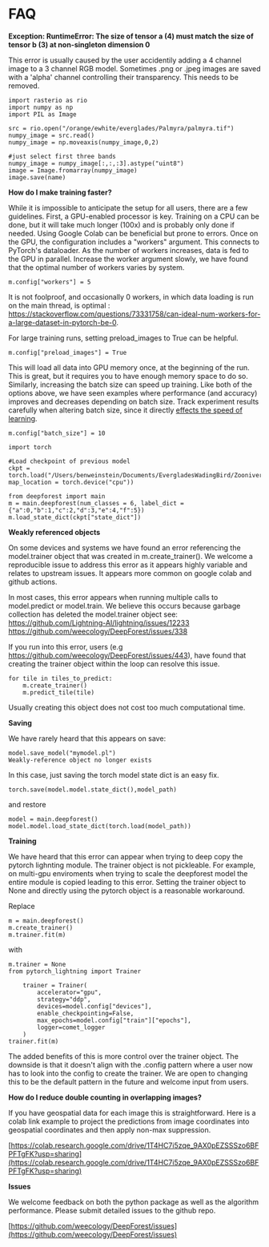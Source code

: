 # FAQ

**Exception: RuntimeError: The size of tensor a (4) must match the size of tensor b (3) at non-singleton dimension 0**

This error is usually caused by the user accidentily adding a 4 channel image to a 3 channel RGB model. Sometimes .png or .jpeg images are saved with a 'alpha' channel controlling their transparency. This needs to be removed.

```
import rasterio as rio
import numpy as np
import PIL as Image

src = rio.open("/orange/ewhite/everglades/Palmyra/palmyra.tif")
numpy_image = src.read()
numpy_image = np.moveaxis(numpy_image,0,2)

#just select first three bands
numpy_image = numpy_image[:,:,:3].astype("uint8")
image = Image.fromarray(numpy_image)
image.save(name)
```

**How do I make training faster?**

While it is impossible to anticipate the setup for all users, there are a few guidelines. First, a GPU-enabled processor is key. Training on a CPU can be done, but it will take much longer (100x) and is probably only done if needed. Using Google Colab can be beneficial but prone to errors. Once on the GPU, the configuration includes a "workers" argument. This connects to PyTorch's dataloader. As the number of workers increases, data is fed to the GPU in parallel. Increase the worker argument slowly, we have found that the optimal number of workers varies by system.

```
m.config["workers"] = 5
```

It is not foolproof, and occasionally 0 workers, in which data loading is run on the main thread, is optimal : https://stackoverflow.com/questions/73331758/can-ideal-num-workers-for-a-large-dataset-in-pytorch-be-0.

For large training runs, setting preload_images to True can be helpful. 

```
m.config["preload_images"] = True
```

This will load all data into GPU memory once, at the beginning of the run. This is great, but it requires you to have enough memory space to do so.
Similarly, increasing the batch size can speed up training. Like both of the options above, we have seen examples where performance (and accuracy) improves and decreases depending on batch size. Track experiment results carefully when altering batch size, since it directly [effects the speed of learning](https://www.baeldung.com/cs/learning-rate-batch-size).

```
m.config["batch_size"] = 10
```

```
import torch

#Load checkpoint of previous model
ckpt = torch.load("/Users/benweinstein/Documents/EvergladesWadingBird/Zooniverse/species_model/snapshots/species_model.pl", map_location = torch.device("cpu"))

from deepforest import main
m = main.deepforest(num_classes = 6, label_dict = {"a":0,"b":1,"c":2,"d":3,"e":4,"f":5})
m.load_state_dict(ckpt["state_dict"])
```

**Weakly referenced objects**

On some devices and systems we have found an error referencing the model.trainer object that was created in m.create_trainer(). 
We welcome a reproducible issue to address this error as it appears highly variable and relates to upstream issues. It appears more common on google colab and github actions.

In most cases, this error appears when running multiple calls to model.predict or model.train. We believe this occurs because garbage collection has deleted the model.trainer object see:
https://github.com/Lightning-AI/lightning/issues/12233
https://github.com/weecology/DeepForest/issues/338

If you run into this error, users (e.g https://github.com/weecology/DeepForest/issues/443), have found that creating the trainer object within the loop can resolve this issue.

```
for tile in tiles_to_predict:
    m.create_trainer()
    m.predict_tile(tile)
```
Usually creating this object does not cost too much computational time.

**Saving**

We have rarely heard that this appears on save:
```
model.save_model("mymodel.pl")
Weakly-reference object no longer exists
```

In this case, just saving the torch model state dict is an easy fix.

```
torch.save(model.model.state_dict(),model_path)
```

and restore

```
model = main.deepforest()
model.model.load_state_dict(torch.load(model_path))
```

**Training**

We have heard that this error can appear when trying to deep copy the pytorch lighnting module. The trainer object is not pickleable.
For example, on multi-gpu enviroments when trying to scale the deepforest model the entire module is copied leading to this error.
Setting the trainer object to None and directly using the pytorch object is a reasonable workaround. 

Replace

```
m = main.deepforest()
m.create_trainer()
m.trainer.fit(m)
```

with

```
m.trainer = None
from pytorch_lightning import Trainer

    trainer = Trainer(
        accelerator="gpu",
        strategy="ddp",
        devices=model.config["devices"],
        enable_checkpointing=False,
        max_epochs=model.config["train"]["epochs"],
        logger=comet_logger
    )
trainer.fit(m)
```
The added benefits of this is more control over the trainer object. 
The downside is that it doesn't align with the .config pattern where a user now has to look into the config to create the trainer. 
We are open to changing this to be the default pattern in the future and welcome input from users.

**How do I reduce double counting in overlapping images?**

If you have geospatial data for each image this is straightforward. 
Here is a colab link example to project the predictions from image coordinates into geospatial coordinates and then apply non-max suppression.

[https://colab.research.google.com/drive/1T4HC7i5zqe_9AX0pEZSSSzo6BFPFTgFK?usp=sharing](https://colab.research.google.com/drive/1T4HC7i5zqe_9AX0pEZSSSzo6BFPFTgFK?usp=sharing)

**Issues**

We welcome feedback on both the python package as well as the algorithm performance. Please submit detailed issues to the github repo.

[https://github.com/weecology/DeepForest/issues](https://github.com/weecology/DeepForest/issues)
